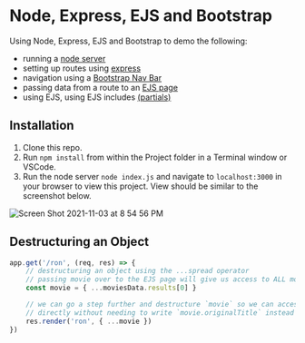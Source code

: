 # Node, Express, EJS and Bootstrap

Using Node, Express, EJS and Bootstrap to demo the following: 
* running a [node server](https://nodejs.org/en/docs/guides/getting-started-guide/)
* setting up routes using [express](http://expressjs.com/en/guide/routing.html)
* navigation using a [Bootstrap Nav Bar](https://getbootstrap.com/docs/4.0/components/navbar/)
* passing data from a route to an [EJS page](https://ejs.co/#docs)
* using EJS, using EJS includes [(partials)](https://sailsjs.com/documentation/concepts/views/partials)

## Installation 

1. Clone this repo. 
2. Run `npm install` from within the Project folder in a Terminal window or VSCode. 
3. Run the node server `node index.js` and navigate to `localhost:3000` in your browser to view this project. View should be similar to the screenshot below.  

![Screen Shot 2021-11-03 at 8 54 56 PM](https://user-images.githubusercontent.com/1819208/140239427-88a2535f-ce54-49f5-add3-596ebffe7af2.png)


## Destructuring an Object 

```javascript
app.get('/ron', (req, res) => {
    // destructuring an object using the ...spread operator 
    // passing movie over to the EJS page will give us access to ALL movie's properties
    const movie = { ...moviesData.results[0] } 

    // we can go a step further and destructure `movie` so we can access the properties 
    // directly without needing to write `movie.originalTitle` instead just write `originalTitle`
    res.render('ron', { ...movie })
})
```
